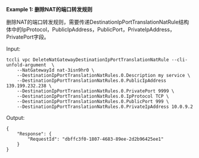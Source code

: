 **Example 1: 删除NAT的端口转发规则**

删除NAT的端口转发规则，需要传递DestinationIpPortTranslationNatRule结构体中的IpProtocol，PublicIpAddress，PublicPort，PrivateIpAddress，PrivatePort字段。

Input: 

```
tccli vpc DeleteNatGatewayDestinationIpPortTranslationNatRule --cli-unfold-argument  \
    --NatGatewayId nat-3isn9hr0 \
    --DestinationIpPortTranslationNatRules.0.Description my service \
    --DestinationIpPortTranslationNatRules.0.PublicIpAddress 139.199.232.238 \
    --DestinationIpPortTranslationNatRules.0.PrivatePort 9999 \
    --DestinationIpPortTranslationNatRules.0.IpProtocol TCP \
    --DestinationIpPortTranslationNatRules.0.PublicPort 999 \
    --DestinationIpPortTranslationNatRules.0.PrivateIpAddress 10.0.9.2
```

Output: 
```
{
    "Response": {
        "RequestId": "dbffc3f0-1807-4683-89ee-2d2b96425ee1"
    }
}
```

